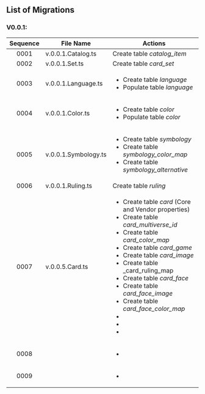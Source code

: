 ## List of Migrations
### V0.0.1:
| Sequence | File Name | Actions |
| :------: | --------- | ------- |
| 0001 | v.0.0.1.Catalog.ts | Create table _catalog_item_|
| 0002 | v.0.0.1.Set.ts| Create table _card_set_|
| 0003 | v.0.0.1.Language.ts| <ul><li>Create table _language_</li><li>Populate table _language_</li></ul>|
| 0004 | v.0.0.1.Color.ts| <ul><li>Create table _color_</li><li>Populate table _color_</li></ul>|
| 0005 | v.0.0.1.Symbology.ts| <ul><li>Create table _symbology_</li><li>Create table _symbology_color_map_</li><li>Create table _symbology_alternative_</li></ul>|
| 0006 | v.0.0.1.Ruling.ts| Create table _ruling_</li>|
| 0007 | v.0.0.5.Card.ts | <ul><li>Create table _card_ (Core and Vendor properties)</li><li>Create table _card_multiverse_id_</li><li>Create table _card_color_map_</li><li>Create table _card_game_</li><li>Create table _card_image_</li><li>Create table _card_ruling_map</li><li>Create table _card_face_</li><li>Create table _card_face_image_</li><li>Create table _card_face_color_map_</li><li></li><li></li><li></li></ul>|
| 0008 | |<ul><li></li></ul>|
| 0009 | |<ul><li></li></ul>|
